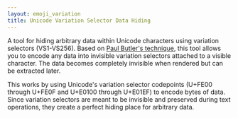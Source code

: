 ```yaml
---
layout: emoji_variation
title: Unicode Variation Selector Data Hiding
---
```


A tool for hiding arbitrary data within Unicode characters using variation selectors (VS1-VS256). Based on [Paul Butler's technique](https://paulbutler.org/2024/smuggling-arbitrary-data-through-an-emoji/), this tool allows you to encode any data into invisible variation selectors attached to a visible character. The data becomes completely invisible when rendered but can be extracted later.

This works by using Unicode's variation selector codepoints (U+FE00 through U+FE0F and U+E0100 through U+E01EF) to encode bytes of data. Since variation selectors are meant to be invisible and preserved during text operations, they create a perfect hiding place for arbitrary data. 